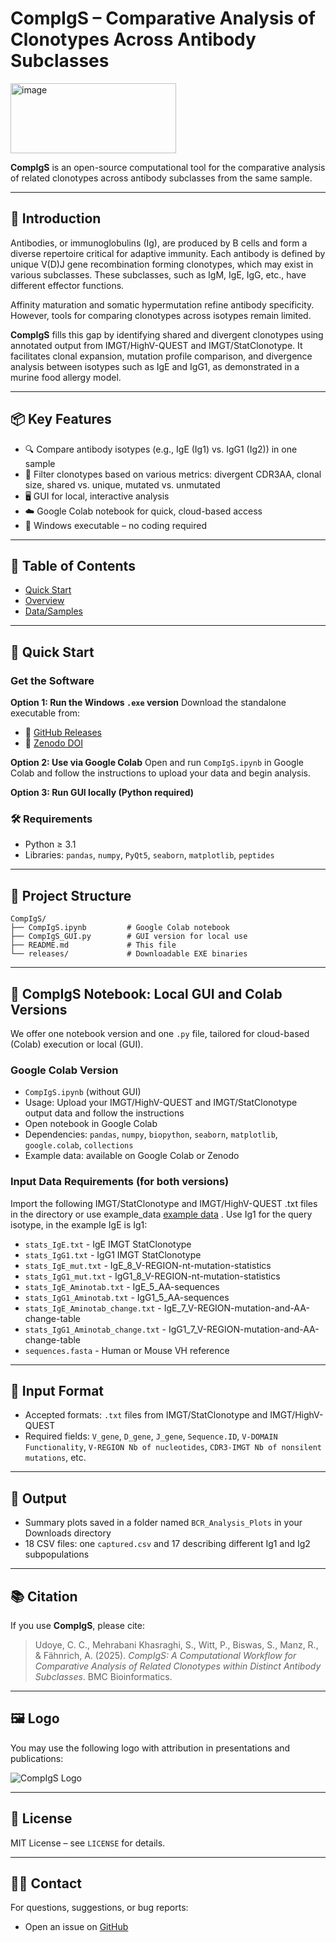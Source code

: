 # CompIgS – Comparative Analysis of Clonotypes Across Antibody Subclasses

<img width="265" height="112" alt="image" src="https://github.com/user-attachments/assets/c7e5c63b-148f-4f36-b121-344da1aeeea9" />


**CompIgS** is an open-source computational tool for the comparative analysis of related clonotypes across antibody subclasses from the same sample.

---

## 📅 Introduction

Antibodies, or immunoglobulins (Ig), are produced by B cells and form a diverse repertoire critical for adaptive immunity. Each antibody is defined by unique V(D)J gene recombination forming clonotypes, which may exist in various subclasses. These subclasses, such as IgM, IgE, IgG, etc., have different effector functions.

Affinity maturation and somatic hypermutation refine antibody specificity. However, tools for comparing clonotypes across isotypes remain limited.

**CompIgS** fills this gap by identifying shared and divergent clonotypes using annotated output from IMGT/HighV-QUEST and IMGT/StatClonotype. It facilitates clonal expansion, mutation profile comparison, and divergence analysis between isotypes such as IgE and IgG1, as demonstrated in a murine food allergy model.

---

## 📦 Key Features

* 🔍 Compare antibody isotypes (e.g., IgE (Ig1) vs. IgG1 (Ig2)) in one sample
* 🧠 Filter clonotypes based on various metrics: divergent CDR3AA, clonal size, shared vs. unique, mutated vs. unmutated
* 🖥️ GUI for local, interactive analysis
* ☁️ Google Colab notebook for quick, cloud-based access
* 🫿 Windows executable – no coding required

---

## 🔹 Table of Contents

* [Quick Start](#-quick-start)
* [Overview](#-project-structure)
* [Data/Samples](#-input-data-requirements)

---

## 🚀 Quick Start

### Get the Software

**Option 1: Run the Windows `.exe` version**
Download the standalone executable from:

* 🔗 [GitHub Releases](https://github.com/Chrisjames1992/CompIgS/releases)
* 📓 [Zenodo DOI](https://doi.org/10.5281/zenodo.15774119)

**Option 2: Use via Google Colab**
Open and run `CompIgS.ipynb` in Google Colab and follow the instructions to upload your data and begin analysis.

**Option 3: Run GUI locally (Python required)**

### 🛠️ Requirements

* Python ≥ 3.1
* Libraries: `pandas`, `numpy`, `PyQt5`, `seaborn`, `matplotlib`, `peptides`

---

## 📁 Project Structure

```
CompIgS/
├── CompIgS.ipynb         # Google Colab notebook
├── CompIgS_GUI.py        # GUI version for local use
├── README.md             # This file
└── releases/             # Downloadable EXE binaries
```

---

## 📂 CompIgS Notebook: Local GUI and Colab Versions

We offer one notebook version and one `.py` file, tailored for cloud-based (Colab) execution or local (GUI).

### Google Colab Version

* `CompIgS.ipynb` (without GUI)
* Usage: Upload your IMGT/HighV-QUEST and IMGT/StatClonotype output data and follow the instructions
* Open notebook in Google Colab
* Dependencies: `pandas`, `numpy`, `biopython`, `seaborn`, `matplotlib`, `google.colab`, `collections`
* Example data: available on Google Colab or Zenodo

### Input Data Requirements (for both versions)

Import the following IMGT/StatClonotype and IMGT/HighV-QUEST .txt files in the directory or use example_data [example data](https://doi.org/10.5281/zenodo.15774119) . Use Ig1 for the query isotype, in the example IgE is Ig1:

* `stats_IgE.txt` - IgE IMGT StatClonotype
* `stats_IgG1.txt` - IgG1 IMGT StatClonotype
* `stats_IgE_mut.txt` - IgE\_8\_V-REGION-nt-mutation-statistics
* `stats_IgG1_mut.txt` - IgG1\_8\_V-REGION-nt-mutation-statistics
* `stats_IgE_Aminotab.txt` - IgE\_5\_AA-sequences
* `stats_IgG1_Aminotab.txt` - IgG1\_5\_AA-sequences
* `stats_IgE_Aminotab_change.txt` - IgE\_7\_V-REGION-mutation-and-AA-change-table
* `stats_IgG1_Aminotab_change.txt` - IgG1\_7\_V-REGION-mutation-and-AA-change-table
* `sequences.fasta` - Human or Mouse VH reference

---

## 🧪 Input Format

* Accepted formats: `.txt` files from IMGT/StatClonotype and IMGT/HighV-QUEST
* Required fields: `V_gene`, `D_gene`, `J_gene`, `Sequence.ID`, `V-DOMAIN Functionality`, `V-REGION Nb of nucleotides`, `CDR3-IMGT Nb of nonsilent mutations`, etc.

---

## 📄 Output

* Summary plots saved in a folder named `BCR_Analysis_Plots` in your Downloads directory
* 18 CSV files: one `captured.csv` and 17 describing different Ig1 and Ig2 subpopulations

---

## 📚 Citation

If you use **CompIgS**, please cite:

> Udoye, C. C., Mehrabani Khasraghi, S., Witt, P., Biswas, S., Manz, R., & Fähnrich, A. (2025). *CompIgS: A Computational Workflow for Comparative Analysis of Related Clonotypes within Distinct Antibody Subclasses*. BMC Bioinformatics.

---

## 🖼️ Logo

You may use the following logo with attribution in presentations and publications:

![CompIgS Logo](logo.png)

---

## 📜 License

MIT License – see `LICENSE` for details.

---

## 🙋‍♀️ Contact

For questions, suggestions, or bug reports:

* Open an issue on [GitHub](https://github.com/Chrisjames1992/CompIgS/issues)
